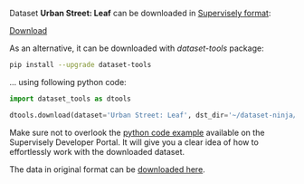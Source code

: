 Dataset **Urban Street: Leaf** can be downloaded in [Supervisely format](https://developer.supervisely.com/api-references/supervisely-annotation-json-format):

 [Download](https://assets.supervisely.com/supervisely-supervisely-assets-public/teams_storage/R/J/if/0jSDmI9oZTLz8V6nK1yqxYiwTb0k9BTmqMBtPwsEkUkNq214ZNWzEytgeJa7JxDrV2n5T7HerpqOG4qAm0w03zuTTiAVaQPAU7f68lIzHZ4nZzdN0GElTjJdRKgb.tar)

As an alternative, it can be downloaded with *dataset-tools* package:
``` bash
pip install --upgrade dataset-tools
```

... using following python code:
``` python
import dataset_tools as dtools

dtools.download(dataset='Urban Street: Leaf', dst_dir='~/dataset-ninja/')
```
Make sure not to overlook the [python code example](https://developer.supervisely.com/getting-started/python-sdk-tutorials/iterate-over-a-local-project) available on the Supervisely Developer Portal. It will give you a clear idea of how to effortlessly work with the downloaded dataset.

The data in original format can be [downloaded here](https://www.kaggle.com/datasets/erickendric/tree-dataset-of-urban-street-segmentation-leaf).